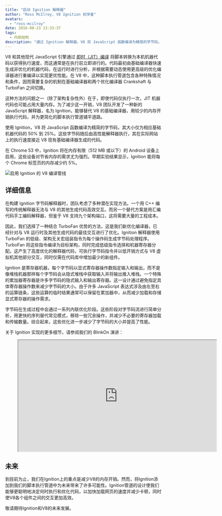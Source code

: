 ```yaml
---
title: "启动 Ignition 解释器"
author: "Ross McIlroy, V8 Ignition 初学者"
avatars:
  - "ross-mcilroy"
date: 2016-08-23 13:33:37
tags:
  - 内部结构
description: "通过 Ignition 解释器，V8 将 JavaScript 函数编译为精简的字节码，其大小仅为相应基础机器代码的 50% 到 25%。"
---
```

V8 和其他现代 JavaScript 引擎通过 [即时（JIT）编译](https://en.wikipedia.org/wiki/Just-in-time_compilation) 将脚本转换为本机机器代码以获得执行速度，而这通常是在执行前立即进行的。代码最初由基础编译器快速生成非优化的机器代码，在运行时进行分析，并根据需要动态使用更高级的优化编译器进行重编译以实现更优性能。在 V8 中，这种脚本执行管道包含各种特殊情况和条件，因而需要复杂的机制在基础编译器和两个优化编译器 Crankshaft 与 TurboFan 之间切换。

<!--truncate-->
这种方法的问题之一（除了架构复杂性外）在于，即使代码仅执行一次，JIT 机器代码也可能占用大量内存。为了减少这一开销，V8 团队开发了一种新的 JavaScript 解释器，名为 Ignition，能够替代 V8 的基础编译器，用较少的内存开销执行代码，并为更简化的脚本执行管道铺平道路。

使用 Ignition，V8 将 JavaScript 函数编译为精简的字节码，其大小仅为相应基础机器代码的 50% 到 25%。这些字节码随后由高性能解释器执行，其在实际网站上的执行速度接近 V8 现有基础编译器生成的代码。

在 Chrome 53 中，Ignition 将在内存有限（512 MB 或以下）的 Android 设备上启用，这些设备对节省内存的需求尤为强烈。早期实验结果显示，Ignition 能将每个 Chrome 标签页的内存减少约 5%。

![启用 Ignition 的 V8 编译管线](/_img/ignition-interpreter/ignition-pipeline.png)

## 详细信息

在构建 Ignition 字节码解释器时，团队考虑了多种潜在实现方法。一个用 C++ 编写的传统解释器无法与 V8 的其他生成代码高效交互。而另一个替代方案是用汇编代码手工编码解释器，但鉴于 V8 支持九个架构端口，这将需要大量的工程成本。

因此，我们选择了一种结合 TurboFan 优势的方法，这是我们新优化编译器，已经针对与 V8 运行时及其他生成代码的最佳交互进行了优化。Ignition 解释器使用 TurboFan 的低级、架构无关宏组装指令为每个操作码生成字节码处理程序。TurboFan 将这些指令编译为目标架构，同时完成低级指令选择和机器寄存器分配。这产生了高度优化的解释器代码，可执行字节码指令并以低开销方式与 V8 虚拟机其他部分交互，同时仅需在代码库中增加最少的新组件。

Ignition 是寄存器机器，每个字节码以显式寄存器操作数指定输入和输出，而不是像堆栈机器那样每个字节码会从隐式堆栈中获取输入并将输出推入堆栈。一个特殊的累加器寄存器是许多字节码的隐式输入和输出寄存器。这一设计通过避免指定具体寄存器操作数来减少字节码的大小。由于许多 JavaScript 表达式涉及由左至右的运算链条，这些运算的临时结果通常可以保留在累加器中，从而减少加载和存储显式寄存器的操作需求。

字节码在生成过程中会通过一系列内联优化阶段。这些阶段对字节码流进行简单分析，用更快的序列替代常见模式，移除一些冗余操作，并减少不必要的寄存器加载和传输数量。综合起来，这些优化进一步减少了字节码的大小并提高了性能。

关于 Ignition 实现的更多细节，请参阅我们的 BlinkOn 演讲：

<figure>
  <div class="video video-16:9">
    <iframe src="https://www.youtube.com/embed/r5OWCtuKiAk" width="640" height="360" loading="lazy"></iframe>
  </div>
</figure>

## 未来

到目前为止，我们在Ignition上的重点是减少V8的内存开销。然而，将Ignition添加到我们的脚本执行管道中为未来带来了许多可能性。Ignition管道的设计使我们能够更聪明地决定何时执行和优化代码，以加快加载网页的速度并减少卡顿，同时使V8各个组件之间的交互更加高效。

敬请期待Ignition和V8的未来发展。
